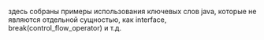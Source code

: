 здесь собраны примеры использования ключевых слов java,
которые не являются отдельной сущностью, как interface, break(control_flow_operator) и т.д.